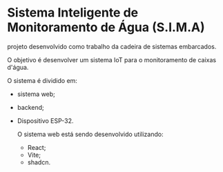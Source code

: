 # Sistema Inteligente de Monitoramento de Água (S.I.M.A)

projeto desenvolvido como trabalho da cadeira de sistemas embarcados.

O objetivo é desenvolver um sistema IoT para o monitoramento de caixas d'água.

O sistema é dividido em:

- sistema web;
- backend;
- Dispositivo ESP-32.


    O sistema web está sendo desenvolvido utilizando:

    - React;
    - Vite;
    - shadcn.
